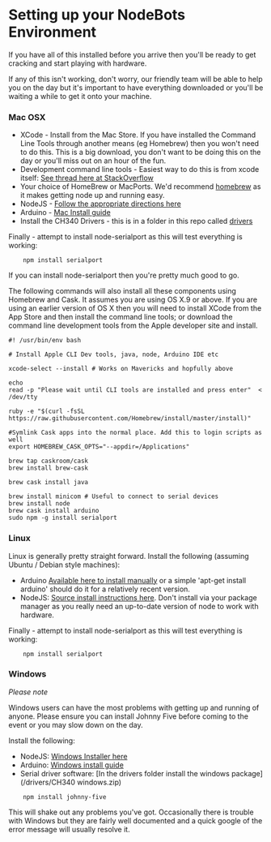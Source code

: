 # Setting up your NodeBots Environment

If you have all of this installed before you arrive then you'll be ready to get cracking and start playing with hardware.

If any of this isn't working, don't worry, our friendly team will be able to help you on the day but it's important to have everything downloaded or you'll be waiting a while to get it onto your machine.

### Mac OSX

* XCode - Install from the Mac Store. If you have installed the Command Line Tools through another means (eg Homebrew) then you won't need to do this. This is a big download, you don't want to be doing this on the day or you'll miss out on an hour of the fun.
* Development command line tools - Easiest way to do this is from xcode itself: [See thread here at StackOverflow](http://stackoverflow.com/questions/9329243/xcode-4-4-command-line-tools)
* Your choice of HomeBrew or MacPorts. We'd recommend [homebrew](http://brew.sh/) as it makes getting node up and running easy.
* NodeJS - [Follow the appropriate directions here](http://nodejs.org)
* Arduino - [Mac Install guide](http://arduino.cc/en/Guide/MacOSX)
* Install the CH340 Drivers - this is in a folder in this repo called [drivers](/drivers/ch341ser_mac.zip) 

Finally - attempt to install node-serialport as this will test everything is working:

```
	npm install serialport
```

If you can install node-serialport then you're pretty much good to go.

The following commands will also install all these components using Homebrew and Cask.
It assumes you are using OS X.9 or above. If you are using an earlier version of OS X
then you will need to install XCode from the App Store and then install the command line tools;
or download the command line development tools from the Apple developer site and install.

```
#! /usr/bin/env bash

# Install Apple CLI Dev tools, java, node, Arduino IDE etc

xcode-select --install # Works on Mavericks and hopfully above

echo
read -p "Please wait until CLI tools are installed and press enter"  < /dev/tty

ruby -e "$(curl -fsSL https://raw.githubusercontent.com/Homebrew/install/master/install)"

#Symlink Cask apps into the normal place. Add this to login scripts as well
export HOMEBREW_CASK_OPTS="--appdir=/Applications"

brew tap caskroom/cask
brew install brew-cask

brew cask install java

brew install minicom # Useful to connect to serial devices
brew install node
brew cask install arduino
sudo npm -g install serialport
```

### Linux

Linux is generally pretty straight forward. Install the following (assuming Ubuntu / Debian style machines):

* Arduino [Available here to install manually](http://playground.arduino.cc/Learning/Linux) or a simple 'apt-get install arduino' should do it for a relatively recent version.
* NodeJS: [Source install instructions here](http://howtonode.org/how-to-install-nodejs). Don't install via your package manager as you really need an up-to-date version of node to work with hardware.

Finally - attempt to install node-serialport as this will test everything is working:

```
	npm install serialport
```

### Windows

_Please note_

Windows users can have the most problems with getting up and running of anyone. Please ensure you can install Johnny Five before coming to the event or you may slow down on the day.


Install the following:

* NodeJS: [Windows Installer here](http://nodejs.org/download/)
* Arduino: [Windows install guide](https://www.arduino.cc/en/guide/windows)
* Serial driver software: [In the drivers folder install the windows package](/drivers/CH340 windows.zip)

```
    npm install johnny-five
```

This will shake out any problems you've got. Occasionally there is trouble with Windows but they are fairly well documented and a quick google of the error message will usually resolve it.

